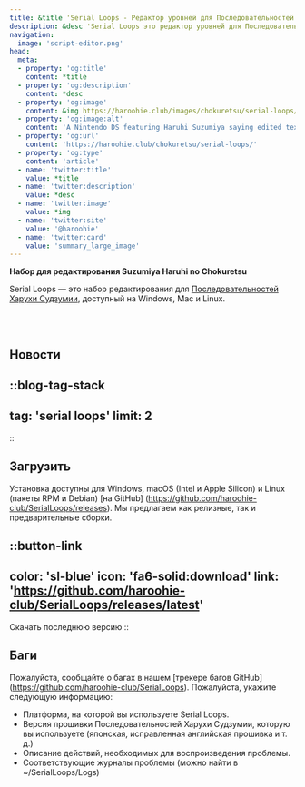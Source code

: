 ```yaml
---
title: &title 'Serial Loops - Редактор уровней для Последовательностей Харухи Судзумии'
description: &desc 'Serial Loops это редактор уровней для Последовательностей Харухи Судзумии), доступный на Windows, Mac и Linux.'
navigation:
  image: 'script-editor.png'
head:
  meta:
  - property: 'og:title'
    content: *title
  - property: 'og:description'
    content: *desc
  - property: 'og:image'
    content: &img https://haroohie.club/images/chokuretsu/serial-loops/script-editor.png
  - property: 'og:image:alt'
    content: 'A Nintendo DS featuring Haruhi Suzumiya saying edited text.'
  - property: 'og:url'
    content: 'https://haroohie.club/chokuretsu/serial-loops/'
  - property: 'og:type'
    content: 'article'
  - name: 'twitter:title'
    value: *title
  - name: 'twitter:description'
    value: *desc
  - name: 'twitter:image'
    value: *img
  - name: 'twitter:site'
    value: '@haroohie'
  - name: 'twitter:card'
    value: 'summary_large_image'
---
```

<b class="sl-header">Набор для редактирования Suzumiya Haruhi no Chokuretsu</b> 

Serial Loops — это набор редактирования для [Последовательностей Харухи Судзумии](/chokuretsu), доступный на Windows, Mac и Linux.

<br />
<br />

## Новости
::blog-tag-stack
---
tag: 'serial loops'
limit: 2
---
::

## Загрузить
Установка доступны для Windows, macOS (Intel и Apple Silicon) и Linux (пакеты RPM и Debian) [на GitHub] (https://github.com/haroohie-club/SerialLoops/releases). Мы предлагаем как релизные, так и предварительные сборки.


::button-link
---
color: 'sl-blue'
icon: 'fa6-solid:download'
link: 'https://github.com/haroohie-club/SerialLoops/releases/latest'
---
Скачать последнюю версию
::


## Баги
Пожалуйста, сообщайте о багах в нашем [трекере багов GitHub] (https://github.com/haroohie-club/SerialLoops). Пожалуйста, укажите следующую информацию:
* Платформа, на которой вы используете Serial Loops.
* Версия прошивки Последовательностей Харухи Судзумии, которую вы используете (японская, исправленная английская прошивка и т. д.)
* Описание действий, необходимых для воспроизведения проблемы.
* Соответствующие журналы проблемы (можно найти в ~/SerialLoops/Logs)
